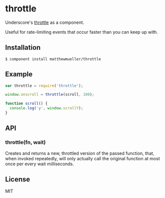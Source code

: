 
# throttle

  Underscore's [throttle](http://underscorejs.org/#throttle) as a component.

  Useful for rate-limiting events that occur faster than you can keep up with.

## Installation

    $ component install matthewmueller/throttle

## Example

```js
var throttle = require('throttle');

window.onscroll = throttle(scroll, 100);

function scroll() {
  console.log('y', window.scrollY);
}
```

## API

### throttle(fn, wait)

  Creates and returns a new, throttled version of the passed function, that, when invoked repeatedly, will only actually call the original function at most once per every wait milliseconds.

## License

  MIT
